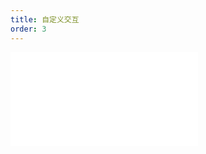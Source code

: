 ```yaml
---
title: 自定义交互
order: 3
---
```


<embed src="@/docs/manual/advanced/interaction/custom.zh.md"></embed>
